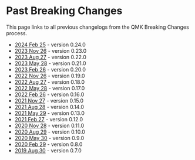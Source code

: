 # Past Breaking Changes

This page links to all previous changelogs from the QMK Breaking Changes process.

* [2024 Feb 25](ChangeLog/20240225.md) - version 0.24.0
* [2023 Nov 26](ChangeLog/20231126.md) - version 0.23.0
* [2023 Aug 27](ChangeLog/20230827.md) - version 0.22.0
* [2023 May 28](ChangeLog/20230528.md) - version 0.21.0
* [2023 Feb 26](ChangeLog/20230226.md) - version 0.20.0
* [2022 Nov 26](ChangeLog/20221126.md) - version 0.19.0
* [2022 Aug 27](ChangeLog/20220827.md) - version 0.18.0
* [2022 May 28](ChangeLog/20220528.md) - version 0.17.0
* [2022 Feb 26](ChangeLog/20220226.md) - version 0.16.0
* [2021 Nov 27](ChangeLog/20211127.md) - version 0.15.0
* [2021 Aug 28](ChangeLog/20210828.md) - version 0.14.0
* [2021 May 29](ChangeLog/20210529.md) - version 0.13.0
* [2021 Feb 27](ChangeLog/20210227.md) - version 0.12.0
* [2020 Nov 28](ChangeLog/20201128.md) - version 0.11.0
* [2020 Aug 29](ChangeLog/20200829.md) - version 0.10.0
* [2020 May 30](ChangeLog/20200530.md) - version 0.9.0
* [2020 Feb 29](ChangeLog/20200229.md) - version 0.8.0
* [2019 Aug 30](ChangeLog/20190830.md) - version 0.7.0
